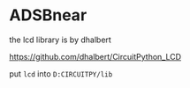 # ADSBnear
the lcd library is by dhalbert

https://github.com/dhalbert/CircuitPython_LCD

put ```lcd``` into ```D:CIRCUITPY/lib```
